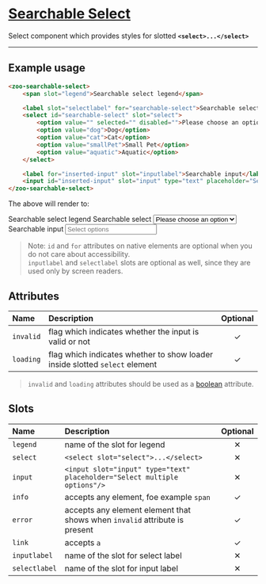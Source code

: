# [Searchable Select](#searchable-select)

Select component which provides styles for slotted **`<select>...</select>`**

***

## Example usage

```HTML
<zoo-searchable-select>
	<span slot="legend">Searchable select legend</span>

	<label slot="selectlabel" for="searchable-select">Searchable select</label>
	<select id="searchable-select" slot="select">
		<option value="" selected="" disabled="">Please choose an option</option>
		<option value="dog">Dog</option>
		<option value="cat">Cat</option>
		<option value="smallPet">Small Pet</option>
		<option value="aquatic">Aquatic</option>
	</select>

	<label for="inserted-input" slot="inputlabel">Searchable input</label>
	<input id="inserted-input" slot="input" type="text" placeholder="Select options"/>
</zoo-searchable-select>
```

The above will render to:

<zoo-searchable-select>
	<span slot="legend">Searchable select legend</span>
	<label slot="selectlabel" for="some-searchable-select-id">Searchable select</label>
	<select id="some-searchable-select-id" slot="select">
		<option value="" selected="" disabled="">Please choose an option</option>
		<option value="dog">Dog</option>
		<option value="cat">Cat</option>
		<option value="smallPet">Small Pet</option>
		<option value="aquatic">Aquatic</option>
	</select>
	<label for="inserted-input" slot="inputlabel">Searchable input</label>
	<input id="inserted-input" slot="input" type="text" placeholder="Select options"/>
</zoo-searchable-select>

> Note: `id` and `for` attributes on native elements are optional when you do not care about accessibility.  
> `inputlabel` and `selectlabel` slots are optional as well, since they are used only by screen readers.

## Attributes

| **Name**  | **Description**                                                             | **Optional** |
| :-------- | :-------------------------------------------------------------------------- | :----------: |
| `invalid` | flag which indicates whether the input is valid or not                      |   &#10003;   |
| `loading` | flag which indicates whether to show loader inside slotted `select` element |   &#10003;   |

> `invalid` and `loading` attributes should be used as a [boolean](https://developer.mozilla.org/en-US/docs/Web/HTML/Attributes#Boolean_Attributes) attribute.

## Slots

| **Name**      | **Description**                                                            | **Optional** |
| :------------ | :------------------------------------------------------------------------- | :----------: |
| `legend`      | name of the slot for legend                                                |   &#10005;   |
| `select`      | `<select slot="select">...</select>`                                       |   &#10005;   |
| `input`       | `<input slot="input" type="text" placeholder="Select multiple options"/>`  |   &#10005;   |
| `info`        | accepts any element, foe example `span`                                    |   &#10003;   |
| `error`       | accepts any element element that shows when `invalid` attribute is present |   &#10003;   |
| `link`        | accepts `a`                                                                |   &#10003;   |
| `inputlabel`  | name of the slot for select label                                          |   &#10005;   |
| `selectlabel` | name of the slot for input label                                           |   &#10005;   |
